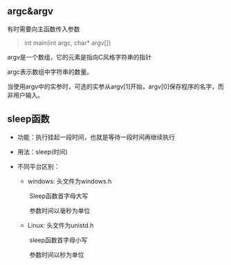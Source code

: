 ## argc&argv

有时需要向主函数传入参数

> int main(int argc, char* argv[])

argv是一个数组，它的元素是指向C风格字符串的指针

argc表示数组中字符串的数量。

当使用argv中的实参时，可选的实参从argv[1]开始，argv[0]保存程序的名字，而非用户输入。





## sleep函数

- 功能：执行挂起一段时间，也就是等待一段时间再继续执行

- 用法：sleep(时间)

- 不同平台区别：

  - windows: 头文件为windows.h

    ​                   Sleep函数首字母大写

    ​					参数时间以毫秒为单位

  - Linux: 头文件为unistd.h

    ​			sleep函数首字母小写

    ​			参数时间以秒为单位